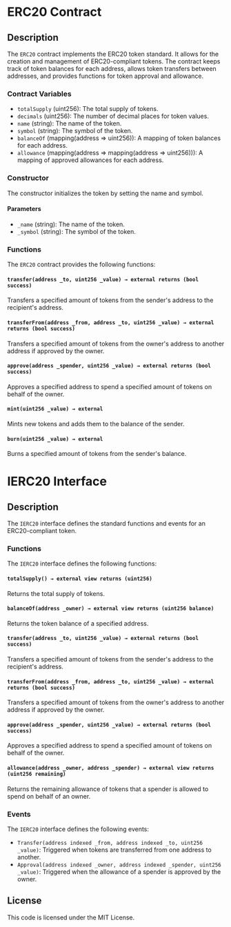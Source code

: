 # ERC20 Contract

## Description

The `ERC20` contract implements the ERC20 token standard. It allows for the creation and management of ERC20-compliant tokens. The contract keeps track of token balances for each address, allows token transfers between addresses, and provides functions for token approval and allowance.

### Contract Variables

- `totalSupply` (uint256): The total supply of tokens.
- `decimals` (uint256): The number of decimal places for token values.
- `name` (string): The name of the token.
- `symbol` (string): The symbol of the token.
- `balanceOf` (mapping(address => uint256)): A mapping of token balances for each address.
- `allowance` (mapping(address => mapping(address => uint256))): A mapping of approved allowances for each address.

### Constructor

The constructor initializes the token by setting the name and symbol.

#### Parameters

- `_name` (string): The name of the token.
- `_symbol` (string): The symbol of the token.

### Functions

The `ERC20` contract provides the following functions:

#### `transfer(address _to, uint256 _value) → external returns (bool success)`

Transfers a specified amount of tokens from the sender's address to the recipient's address.

#### `transferFrom(address _from, address _to, uint256 _value) → external returns (bool success)`

Transfers a specified amount of tokens from the owner's address to another address if approved by the owner.

#### `approve(address _spender, uint256 _value) → external returns (bool success)`

Approves a specified address to spend a specified amount of tokens on behalf of the owner.

#### `mint(uint256 _value) → external`

Mints new tokens and adds them to the balance of the sender.

#### `burn(uint256 _value) → external`

Burns a specified amount of tokens from the sender's balance.

# IERC20 Interface

## Description

The `IERC20` interface defines the standard functions and events for an ERC20-compliant token.

### Functions

The `IERC20` interface defines the following functions:

#### `totalSupply() → external view returns (uint256)`

Returns the total supply of tokens.

#### `balanceOf(address _owner) → external view returns (uint256 balance)`

Returns the token balance of a specified address.

#### `transfer(address _to, uint256 _value) → external returns (bool success)`

Transfers a specified amount of tokens from the sender's address to the recipient's address.

#### `transferFrom(address _from, address _to, uint256 _value) → external returns (bool success)`

Transfers a specified amount of tokens from the owner's address to another address if approved by the owner.

#### `approve(address _spender, uint256 _value) → external returns (bool success)`

Approves a specified address to spend a specified amount of tokens on behalf of the owner.

#### `allowance(address _owner, address _spender) → external view returns (uint256 remaining)`

Returns the remaining allowance of tokens that a spender is allowed to spend on behalf of an owner.

### Events

The `IERC20` interface defines the following events:

- `Transfer(address indexed _from, address indexed _to, uint256 _value)`: Triggered when tokens are transferred from one address to another.
- `Approval(address indexed _owner, address indexed _spender, uint256 _value)`: Triggered when the allowance of a spender is approved by the owner.

## License

This code is licensed under the MIT License.
